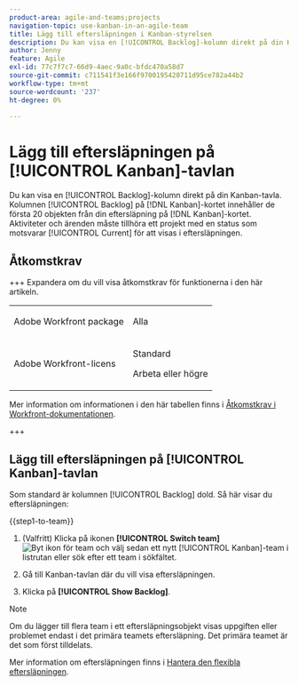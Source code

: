 ```yaml
---
product-area: agile-and-teams;projects
navigation-topic: use-kanban-in-an-agile-team
title: Lägg till eftersläpningen i Kanban-styrelsen
description: Du kan visa en [!UICONTROL Backlog]-kolumn direkt på din Kanban-tavla. Kolumnen [!UICONTROL Backlog] på  [!DNL Kanban] anslagstavlan innehåller de första 20 objekten från din eftersläpning på  [!DNL Kanban] anslagstavlan. Aktiviteter och ärenden måste tillhöra ett projekt med en status som motsvarar Aktuell för att visas i eftersläpningen.
author: Jenny
feature: Agile
exl-id: 77c7f7c7-66d9-4aec-9a0c-bfdc470a58d7
source-git-commit: c711541f3e166f9700195420711d95ce782a44b2
workflow-type: tm+mt
source-wordcount: '237'
ht-degree: 0%

---
```


# Lägg till eftersläpningen på [!UICONTROL Kanban]-tavlan

Du kan visa en [!UICONTROL Backlog]-kolumn direkt på din Kanban-tavla. Kolumnen [!UICONTROL Backlog] på [!DNL Kanban]-kortet innehåller de första 20 objekten från din eftersläpning på [!DNL Kanban]-kortet. Aktiviteter och ärenden måste tillhöra ett projekt med en status som motsvarar [!UICONTROL Current] för att visas i eftersläpningen.

## Åtkomstkrav

+++ Expandera om du vill visa åtkomstkrav för funktionerna i den här artikeln.

<table style="table-layout:auto"> 
 <col> 
 </col> 
 <col> 
 </col> 
 <tbody> 
  <tr> 
   <td role="rowheader">Adobe Workfront package</td> 
   <td> <p>Alla</p> </td> 
  </tr> 
  <tr> 
   <td role="rowheader">Adobe Workfront-licens</td> 
   <td> <p>Standard</p> 
   <p>Arbeta eller högre</p> </td> 
  </tr>
 </tbody> 
</table>

Mer information om informationen i den här tabellen finns i [Åtkomstkrav i Workfront-dokumentationen](/help/quicksilver/administration-and-setup/add-users/access-levels-and-object-permissions/access-level-requirements-in-documentation.md).

+++

## Lägg till eftersläpningen på [!UICONTROL Kanban]-tavlan

Som standard är kolumnen [!UICONTROL Backlog] dold. Så här visar du eftersläpningen:

{{step1-to-team}}

1. (Valfritt) Klicka på ikonen **[!UICONTROL Switch team]** ![Byt ikon för team](assets/switch-team-icon.png) och välj sedan ett nytt [!UICONTROL Kanban]-team i listrutan eller sök efter ett team i sökfältet.

1. Gå till Kanban-tavlan där du vill visa eftersläpningen.
1. Klicka på **[!UICONTROL Show Backlog]**.

>[!NOTE]
>
>Om du lägger till flera team i ett eftersläpningsobjekt visas uppgiften eller problemet endast i det primära teamets eftersläpning. Det primära teamet är det som först tilldelats.

Mer information om eftersläpningen finns i [Hantera den flexibla eftersläpningen](../../agile/work-in-an-agile-environment/manage-the-agile-backlog.md).

